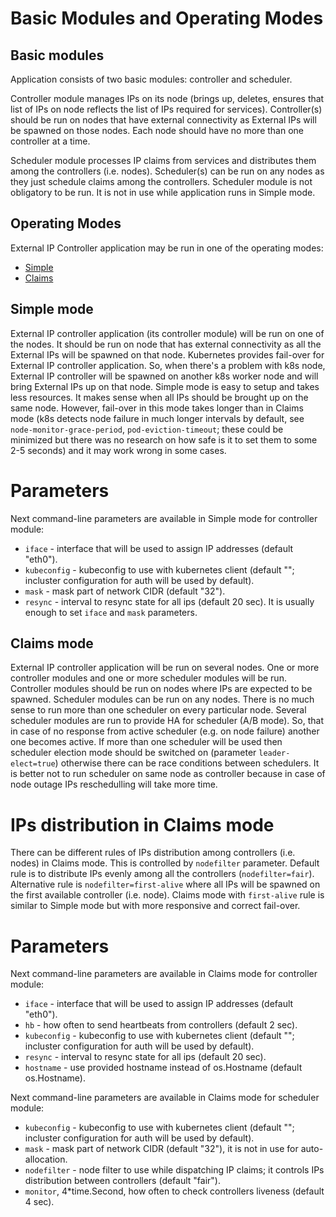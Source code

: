 Basic Modules and Operating Modes
=================================

## Basic modules

Application consists of two basic modules: controller and scheduler. 

Controller module manages IPs on its node (brings up, deletes, ensures that list
of IPs on node reflects the list of IPs required for services).
Controller(s) should be run on nodes that have external connectivity as
External IPs will be spawned on those nodes. Each node should have no more than
one controller at a time.

Scheduler module processes IP claims from services and distributes them among
the controllers (i.e. nodes).
Scheduler(s) can be run on any nodes as they just schedule claims among the
controllers. Scheduler module is not obligatory to be run. It is not in use
while application runs in Simple mode.

## Operating Modes

External IP Controller application may be run in one of the operating modes:
* [Simple](#simple-mode)
* [Claims](#claims-mode)

## Simple mode

External IP controller application (its controller module) will be run on one of
the nodes. It should be run on node that has external connectivity as all the
External IPs will be spawned on that node.
Kubernetes provides fail-over for External IP controller application. So, when
there's a problem with k8s node, External IP controller will be spawned on
another k8s worker node and will bring External IPs up on that node.
Simple mode is easy to setup and takes less resources. It makes sense when all
IPs should be brought up on the same node. However, fail-over in this mode takes
longer than in Claims mode (k8s detects node failure in much longer intervals by
default, see `node-monitor-grace-period`, `pod-eviction-timeout`;
these could be minimized but there was no research on how safe is it to set them
to some 2-5 seconds) and it may work wrong in some cases.

# Parameters

Next command-line parameters are available in Simple mode for controller module:
* `iface` - interface that will be used to assign IP addresses (default "eth0").
* `kubeconfig` - kubeconfig to use with kubernetes client (default ""; incluster
configuration for auth will be used by default).
* `mask` - mask part of network CIDR (default "32").
* `resync` - interval to resync state for all ips (default 20 sec).
It is usually enough to set `iface` and `mask` parameters.

## Claims mode

External IP controller application will be run on several nodes. One or more
controller modules and one or more scheduler modules will be run. Controller
modules should be run on nodes where IPs are expected to be spawned. Scheduler
modules can be run on any nodes. There is no much sense to run more than one
scheduler on every particular node. Several scheduler modules are run to provide
HA for scheduler (A/B mode). So, that in case of no response from active
scheduler (e.g. on node failure) another one becomes active. If more than one
scheduler will be used then scheduler election mode should be switched on
(parameter `leader-elect=true`) otherwise there can be race conditions between
schedulers.
It is better not to run scheduler on same node as controller because in case of
node outage IPs reschedulling will take more time.

# IPs distribution in Claims mode

There can be different rules of IPs distribution among controllers (i.e. nodes)
in Claims mode. This is controlled by `nodefilter` parameter. Default rule
is to distribute IPs evenly among all the controllers (`nodefilter=fair`).
Alternative rule is `nodefilter=first-alive` where all IPs will be spawned on
the first available controller (i.e. node). Claims mode with `first-alive`
rule is similar to Simple mode but with more responsive and correct fail-over.

# Parameters

Next command-line parameters are available in Claims mode for controller module:
* `iface` - interface that will be used to assign IP addresses (default "eth0").
* `hb` - how often to send heartbeats from controllers (default 2 sec).
* `kubeconfig` - kubeconfig to use with kubernetes client (default ""; incluster
configuration for auth will be used by default).
* `resync` - interval to resync state for all ips (default 20 sec).
* `hostname` - use provided hostname instead of os.Hostname (default
os.Hostname).

Next command-line parameters are available in Claims mode for scheduler module:
* `kubeconfig` - kubeconfig to use with kubernetes client (default ""; incluster
configuration for auth will be used by default).
* `mask` - mask part of network CIDR (default "32"), it is not in use for
auto-allocation.
* `nodefilter` - node filter to use while dispatching IP claims; it controls IPs
distribution between controllers (default "fair").
* `monitor`, 4*time.Second, how often to check controllers liveness (default 4
sec).


